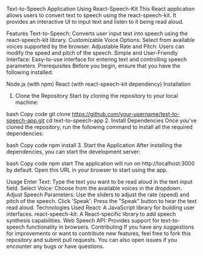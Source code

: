 Text-to-Speech Application Using React-Speech-Kit
This React application allows users to convert text to speech using the react-speech-kit. It provides an interactive UI to input text and listen to it being read aloud.

Features
Text-to-Speech: Converts user input text into speech using the react-speech-kit library.
Customizable Voice Options: Select from available voices supported by the browser.
Adjustable Rate and Pitch: Users can modify the speed and pitch of the speech.
Simple and User-Friendly Interface: Easy-to-use interface for entering text and controlling speech parameters.
Prerequisites
Before you begin, ensure that you have the following installed:

Node.js (with npm)
React (with react-speech-kit dependency)
Installation
1. Clone the Repository
Start by cloning the repository to your local machine:

bash
Copy code
git clone https://github.com/your-username/text-to-speech-app.git
cd text-to-speech-app
2. Install Dependencies
Once you've cloned the repository, run the following command to install all the required dependencies:

bash
Copy code
npm install
3. Start the Application
After installing the dependencies, you can start the development server:

bash
Copy code
npm start
The application will run on http://localhost:3000 by default. Open this URL in your browser to start using the app.

Usage
Enter Text: Type the text you want to be read aloud in the text input field.
Select Voice: Choose from the available voices in the dropdown.
Adjust Speech Parameters: Use the sliders to adjust the rate (speed) and pitch of the speech.
Click 'Speak': Press the "Speak" button to hear the text read aloud.
Technologies Used
React: A JavaScript library for building user interfaces.
react-speech-kit: A React-specific library to add speech synthesis capabilities.
Web Speech API: Provides support for text-to-speech functionality in browsers.
Contributing
If you have any suggestions for improvements or want to contribute new features, feel free to fork this repository and submit pull requests. You can also open issues if you encounter any bugs or have questions.